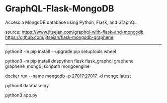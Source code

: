 # GraphQL-Flask-MongoDB
Access a MongoDB database using Python, Flask, and GraphQL

source: https://www.jitsejan.com/graphql-with-flask-and-mongodb
  https://github.com/jitsejan/flask-mongodb-graphene

----


python3 -m pip install --upgrade pip setuptools wheel

python3 -m pip install dnspython flask flask_graphql graphene graphene_mongo jsonpath mongoengine

docker run --name mongodb -p 27017:27017 -d mongo:latest

python3 database.py

python3 app.py

